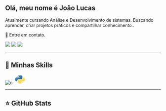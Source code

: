 ## Olá, meu nome é João Lucas

Atualmente cursando Análise e Desenvolvimento de sistemas.
Buscando aprender, criar projetos práticos e compartilhar conhecimento..

💬 Entre em contato.

<div> 
  <a href="https://www.instagram.com/lfm_joao" target="_blank"><img src="https://img.shields.io/badge/-Instagram-%23E4405F?style=for-the-badge&logo=instagram&logoColor=white" target="_blank"></a>
  <a href = "mailto:devlfm@outlook.com"><img src="https://img.shields.io/badge/-Gmail-%23333?style=for-the-badge&logo=gmail&logoColor=white" target="_blank"></a>
  <a href="https://www.linkedin.com/in/joão-lucas-ferreira-mantovani-b88427227" target="_blank"><img src="https://img.shields.io/badge/-LinkedIn-%230077B5?style=for-the-badge&logo=linkedin&logoColor=white" target="_blank"></a> 
</div>

---


## 🚀 Minhas Skills

<img height="32" src="https://cdn.iconscout.com/icon/free/png-512/c-programming-569564.png" alt="c"/></code>
<img alt="Python" height="32" width="40" src="https://raw.githubusercontent.com/devicons/devicon/master/icons/python/python-original.svg">

---

## ⭐ GitHub Stats
